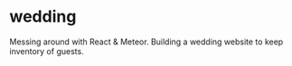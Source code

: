 # wedding

Messing around with React & Meteor. Building a wedding website to keep inventory of guests.
